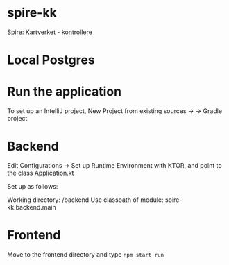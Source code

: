 # spire-kk
Spire: Kartverket - kontrollere

# Local Postgres


# Run the application

To set up an IntelliJ project, New Project from existing sources -> <root directory
for spire-kk> -> Gradle project

# Backend

Edit Configurations -> Set up Runtime Environment with KTOR, and point to the class Application.kt

Set up as follows:

Working directory: <root of project>/backend
Use classpath of module: spire-kk.backend.main

# Frontend

Move to the frontend directory and type `npm start run`

